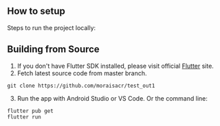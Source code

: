## How to setup

Steps to run the project locally:

## Building from Source

1. If you don't have Flutter SDK installed, please visit official [Flutter](https://flutter.dev/) site.
2. Fetch latest source code from master branch.

```
git clone https://github.com/moraisacr/test_out1
```

3. Run the app with Android Studio or VS Code. Or the command line:

```
flutter pub get
flutter run
```
